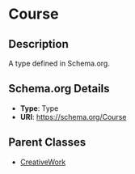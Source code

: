 # Course

## Description
A type defined in Schema.org.

## Schema.org Details
- **Type**: Type
- **URI**: https://schema.org/Course

## Parent Classes
- [CreativeWork](../CreativeWork.md)


